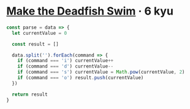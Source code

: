 # [Make the Deadfish Swim](https://www.codewars.com/kata/51e0007c1f9378fa810002a9) · 6 kyu

```javascript
const parse = data => {
  let currentValue = 0

  const result = []

  data.split('').forEach(command => {
    if (command === 'i') currentValue++
    if (command === 'd') currentValue--
    if (command === 's') currentValue = Math.pow(currentValue, 2)
    if (command === 'o') result.push(currentValue)
  })

  return result
}
```
